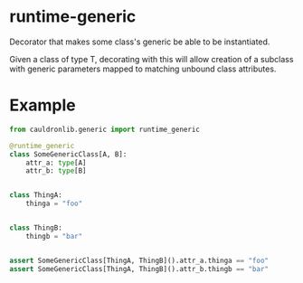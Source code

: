 # runtime-generic

Decorator that makes some class's generic be able to be instantiated.

Given a class of type T, decorating with this will allow creation of a subclass
with generic parameters mapped to matching unbound class attributes.

# Example
```python
from cauldronlib.generic import runtime_generic

@runtime_generic
class SomeGenericClass[A, B]:
    attr_a: type[A]
    attr_b: type[B]


class ThingA:
    thinga = "foo"


class ThingB:
    thingb = "bar"


assert SomeGenericClass[ThingA, ThingB]().attr_a.thinga == "foo"
assert SomeGenericClass[ThingA, ThingB]().attr_b.thingb == "bar"
```
